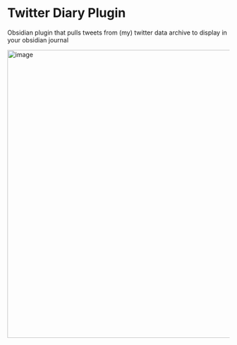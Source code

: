 # Twitter Diary Plugin

Obsidian plugin that pulls tweets from (my) twitter data archive to display in your obsidian journal

<img width="653" alt="image" src="https://github.com/user-attachments/assets/5f8cef2e-e57a-453c-8a19-657b86b3a93d" />
